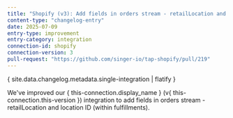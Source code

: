 ```yaml
---
title: "Shopify (v3): Add fields in orders stream - retailLocation and location ID (within fulfillments)"
content-type: "changelog-entry"
date: 2025-07-09
entry-type: improvement
entry-category: integration
connection-id: shopify
connection-version: 3
pull-request: "https://github.com/singer-io/tap-shopify/pull/219"
---
```

{ site.data.changelog.metadata.single-integration | flatify }

We've improved our { this-connection.display_name } (v{ this-connection.this-version }) integration to add fields in orders stream - retailLocation and location ID (within fulfillments).